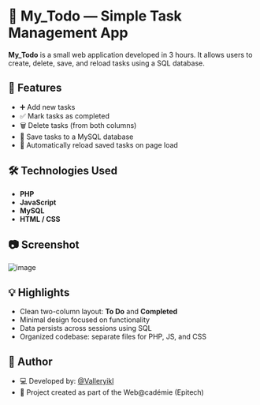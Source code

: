 # 📝 My_Todo — Simple Task Management App

**My_Todo** is a small web application developed in 3 hours. It allows users to create, delete, save, and reload tasks using a SQL database.

## 🚀 Features

- ➕ Add new tasks  
- ✅ Mark tasks as completed  
- 🗑️ Delete tasks (from both columns)  
- 💾 Save tasks to a MySQL database  
- 🔄 Automatically reload saved tasks on page load  

## 🛠️ Technologies Used

- **PHP**
- **JavaScript**
- **MySQL**
- **HTML / CSS**

## 📷 Screenshot

![image](https://github.com/user-attachments/assets/aad18e4d-ebad-444a-a6ba-2b047075f7bc)


## 💡 Highlights

- Clean two-column layout: **To Do** and **Completed**
- Minimal design focused on functionality
- Data persists across sessions using SQL
- Organized codebase: separate files for PHP, JS, and CSS


## 📌 Author

- 💻 Developed by: [@Valleryikl](https://github.com/Valleryikl)  
- 🏫 Project created as part of the Web@cadémie (Epitech)

